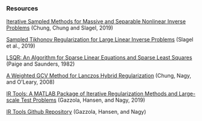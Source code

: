 ### Resources

[Iterative Sampled Methods for Massive and Separable Nonlinear Inverse Problems](https://par.nsf.gov/servlets/purl/10108292) 
(Chung, Chung and Slagel, 2019)

[Sampled Tikhonov Regularization for Large Linear Inverse Problems](https://arxiv.org/abs/1812.06165) 
(Slagel et al., 2019)

[LSQR: An Algorithm for Sparse Linear Equations and Sparse Least Squares](https://web.stanford.edu/group/SOL/software/lsqr/lsqr-toms82a.pdf)
(Paige and Saunders, 1982)

[A Weighted GCV Method for Lanczos Hybrid Regularization](https://www.nist.gov/publications/weighted-gcv-method-lanczos-hybrid-regularization)
(Chung, Nagy, and O'Leary, 2008)


[IR Tools: A MATLAB Package of Iterative Regularization Methods and Large-scale Test Problems](https://arxiv.org/abs/1712.05602)
(Gazzola, Hansen, and Nagy, 2019)

[IR Tools Github Repository](https://github.com/jnagy1/IRtools)
(Gazzola, Hansen, and Nagy)


